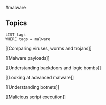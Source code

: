 #malware


## Topics

```dataview
LIST tags
WHERE tags = malware
```



[[Comparing viruses, worms and trojans]]

[[Malware payloads]]

[[Understanding backdoors and logic bombs]]

[[Looking at advanced malware]]

[[Understanding botnets]]

[[Malicious script execution]]